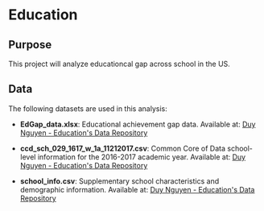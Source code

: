 # Education

## Purpose
This project will analyze educationcal gap across school in the US.

## Data
The following datasets are used in this analysis:

- **EdGap_data.xlsx**: Educational achievement gap data. Available at: [Duy Nguyen - Education's Data Repository](https://github.com/dcnguyen060899/education/blob/main/data/EdGap_data.xlsx)

- **ccd_sch_029_1617_w_1a_11212017.csv**: Common Core of Data school-level information for the 2016-2017 academic year. Available at: [Duy Nguyen - Education's Data Repository](https://github.com/dcnguyen060899/education/blob/main/data/EdGap_data.xlsx)

- **school_info.csv**: Supplementary school characteristics and demographic information. Available at: [Duy Nguyen - Education's Data Repository](https://github.com/dcnguyen060899/education/blob/main/data/school_info.csv)



